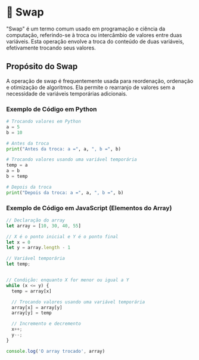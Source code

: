 # 🔄 Swap

"Swap" é um termo comum usado em programação e ciência da computação, referindo-se à troca ou intercâmbio de valores entre duas variáveis. Esta operação envolve a troca do conteúdo de duas variáveis, efetivamente trocando seus valores.

## Propósito do Swap

A operação de swap é frequentemente usada para reordenação, ordenação e otimização de algoritmos. Ela permite o rearranjo de valores sem a necessidade de variáveis temporárias adicionais.

### Exemplo de Código em Python

```python
# Trocando valores em Python
a = 5
b = 10

# Antes da troca
print("Antes da troca: a =", a, ", b =", b)

# Trocando valores usando uma variável temporária
temp = a
a = b
b = temp

# Depois da troca
print("Depois da troca: a =", a, ", b =", b)
```

### Exemplo de Código em JavaScript (Elementos do Array)

```js
// Declaração do array
let array = [10, 30, 40, 55]

// X é o ponto inicial e Y é o ponto final
let x = 0
let y = array.length - 1

// Variável temporária
let temp;


// Condição: enquanto X for menor ou igual a Y
while (x <= y) {
  temp = array[x]

  // Trocando valores usando uma variável temporária
  array[x] = array[y]
  array[y] = temp

  // Incremento e decremento
  x++;
  y--;
}

console.log('O array trocado', array)
```